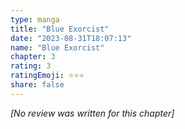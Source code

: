 ```yaml
---
type: manga
title: "Blue Exorcist"
date: "2023-08-31T18:07:13"
name: "Blue Exorcist"
chapter: 3
rating: 3
ratingEmoji: ⭐️⭐️⭐️
share: false
---
```


_[No review was written for this chapter]_
